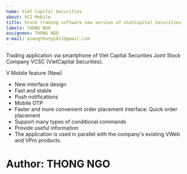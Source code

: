 ```yaml
---
name: Viet Capital Securities
about: VCI Mobile
title: Stock trading software new version of VietCapital Securities
labels: THONG NGO 
assignees: THONG NGO 
e-mail: quangthong1011@gmail.com
---
```


Trading application via smartphone of Viet Capital Securities Joint Stock Company VCSC 
 (VietCapital Securities).

 V Mobile feature (New)
 - New interface design
 - Fast and stable
 - Push notifications
 - Mobile OTP
 - Faster and more convenient order placement interface: Quick order placement
 - Support many types of conditional commands
 - Provide useful information
 - The application is used in parallel with the company's existing VWeb and VPro products.

 # Author: THONG NGO
